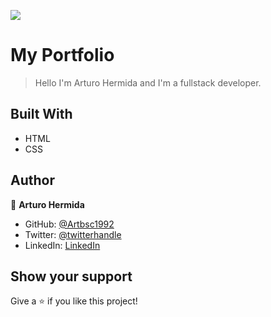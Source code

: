 ![](https://img.shields.io/badge/Microverse-blueviolet)

# My Portfolio

> Hello I'm Arturo Hermida and I'm a fullstack developer.


## Built With

- HTML
- CSS



## Author

👤 **Arturo Hermida**

- GitHub: [@Artbsc1992](https://github.com/Artbsc1992)
- Twitter: [@twitterhandle](https://twitter.com/twitterhandle)
- LinkedIn: [LinkedIn](https://linkedin.com/in/linkedinhandle)


## Show your support

Give a ⭐️ if you like this project!